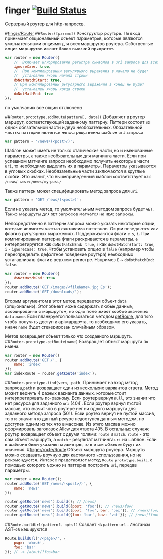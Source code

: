 finger [![Build Status](https://travis-ci.org/golyshevd/finger.svg?branch=master)](https://travis-ci.org/golyshevd/finger)
=========

Серверный роутер для http-запросов.

#[finger/Router](Router.js)
##```Router([params])```
Конструктор роутера. На вход принимает опциональный объект параметров, которые являются умолчательными опциями для всех маршрутов роутера. Собственные опции маршрутов имеют более высокий приоритет.
```js
var router = new Router({
    //  Включает игнорирование регистра символов в uri запроса для всех маршрутов
    ignoreCase: true,
    //  При компилировании регулярного выражения в начало не будет 
    //  установлен якорь начала строки
    doNotMatchStart: true,
    // При компилировании регулярного выражения в конец не будет 
    //  установлен якорь конца строки
    doNotMathEnd: true
});
```

по умолчанию все опции отключены

##```Router.prototype.addRoute(pattern[, data])```
Добавляет в роутер маршрут, соответствующий заданному паттерну.
Паттерн состоит из одной обязательной части и двух необязательных. Обязательной частью паттерня является непостредственно шаблон ```uri``` запроса
```js
var pattern = '/news/(<post>/)';
```
Шаблон может иметь не только статические части, но и именованные параметры, а также необязательные для матчинга части.
Если при успешном матчинге запроса необходимо получить некоторые части ```uri```, то необходимо выделить их в параметры. Параметры указываются в угловых скобках. Необязательные части заключаются в круглые скобки. Это значит, что вышеприведенный шаблон соответствует как ```/news/``` так и ```/news/my-post/```

Также паттерн может специфицировать метод запроса для ```uri```.
```js
var pattern = 'GET /news/(<post>)';
```
Если не указать метод, то умолчательным методом запроса будет ```GET```. Также маршруты для ```GET``` запросов матчатся на ```HEAD``` запросы.

Непосредственно в паттерне запроса можно указать некоторые опции, которые являются частью синтаксиса паттернов. Опции передаются как флаги в ругулярных выражениях. Поддерживаются флаги ```e```, ```s```, ```i```. При компилировании паттерна флаги раскриваются в параметры. ```e``` интерпретируется как ```doNotMatchEnd: true```, ```s``` как ```doNotMatchStart: true```, ```i``` - ```ignoreCase: true```. Чтобы установить опцию в ```false``` (например чтобы переопределить дефолтное поведение роутера) необходимо устанавливать флаги в верхнем регистре. Например ```E``` ~ ```doNotMatchEnd: false```.
```js
var router = new Router({
    doNotMatchEnd: true
});
router.addRoute('GET /images/<fileName>.jpg Es');
router.addRoute('GET /downloads/');
```
Вторым аргументом в этот метод передается объект ```data``` (опционально). Этот объект може содержать любые данные, ассоцированне с маршрутом, но одно поле имеет особое значение: ```data.name```. Если планируется пользоваться методом [getRoute](#routerprototypegetroutename), для того чтобы получить доступ к api маршрута, то необходимо его указать, иначе ```name``` будет сгенерирован случайным образом.

Метод возвращает объект только что созданного маршрута.
##```Router.prototype.getRoute(name)```
Возвращает объект маршрута по имени.
```js
var router = new Router()
router.addRoute('GET /', {
    name: 'index'
});
var indexRoute = router.getRoute('index');
```
##```Router.prototype.find(verb, path)```
Принимает на вход метод запроса,```path``` и возвращает один из 
нескольких вариантов ответа.
Метод может вернуть 4 разных варианта данных, которые стоит интерпретировать по-разному. 
Если роутер вернул ```null```, это значит что нет ресурса для заданного ```uri``` (404).
Если роутер вернул пустой массив, это значит что в роутере нет ни одного маршрута для заданного метода запроса (501).
Если роутер вернул не пустой массив, то это значит что данный ресурс недоступен данным методом, но доступен одним из тех что в массиве. Из этого масива можно сформировать заголовок Allow для ответа 405.
В остальных случаях роутер возвращает объект с двумя полями: ```route``` и ```match```. ```route``` - это сам объект маршрута, а ```match``` - результат матчинга ```uri``` на шаблон. Если в шаблоне были указаны параметры, то в этом объекте будут их значения.
#[finger/route/Route](route/Route.js)
Объект маршрута роутера. Маршуты можно создавать вручную для кастомного использования, но не рекомендуется. Интерес представляет метод ```Route.prototype.build```, с помощью которого можно из паттерна построить ```uri```, передав параметры.
```js
var router = new Router();
router.addRoute('GET /news/(<post>/)', {
    name: 'news'
});

router.getRoute('news').build(); // /news/
router.getRoute('news').build({post: 'foo'}); // /news/foo/
router.getRoute('news').build({post: 'foo', bar: 'baz'}); // /news/foo/?bar=baz
router.getRoute('news').build({foo: 'bar', baz: 'zot'}); // /news/?foo=bar&baz=zot
```
##```Route.buildUrl(pattern[, opts])```
Создает из ```pattern``` ```url``` . Инстансы AST-ов кэшируются
```js
Route.buildUrl('/<page>/', {
    page: 'about',
    foo: 'bar'
}); // -> /about/?foo=bar
```

